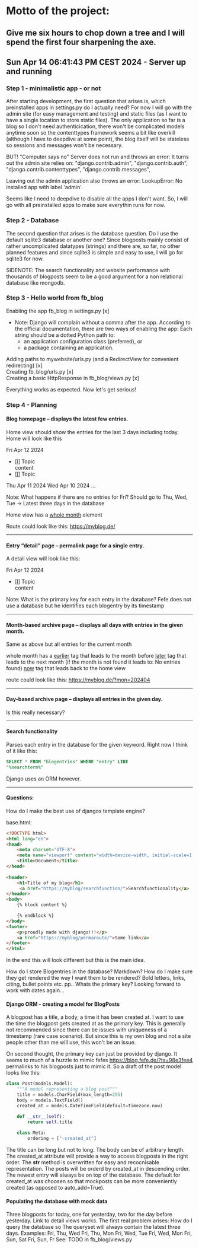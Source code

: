 # Motto of the project:
## Give me six hours to chop down a tree and I will spend the first four sharpening the axe.

## Sun Apr 14 06:41:43 PM CEST 2024 - Server up and running

### Step 1 - minimalistic app - or not
After starting development, the first question that arises is,
which preinstalled apps in settings.py do I actually need?
For now I will go with the admin site (for easy management and 
testing) and static files (as I want to have a single location 
to store static files). The only application so far is a blog so I don't need
authenticication, there won't be complicated models anytime soon 
so the contenttypes framework seems a bit like overkill (although
I have to deepdive at some point), the blog itself will be stateless
so sessions and messages won't be necessary.

BUT! "Computer says no" 
Server does not run and throws an error:
It turns out the admin site relies on: 
"django.contrib.admin",
"django.contrib.auth",
"django.contrib.contenttypes",
"django.contrib.messages",

Leaving out the admin application also throws an error:
LookupError: No installed app with label 'admin'.

Seems like I need to deepdive to disable all the apps I don't want.
So, I will go with all preinstalled apps to make sure everythin runs 
for now. 

### Step 2 - Database
The second question that arises is the database question. Do I use
the default sqlite3 database or another one? Since blogposts mainly consist
of rather uncomplicated datatypes (strings) and there are, so far, no
other planned features and since sqlite3 is simple and easy to use, 
I will go for sqlite3 for now. 

SIDENOTE: The search functionality and website performance with thousands
of blogposts seem to be a good argument for a non relational database
like mongodb.

### Step 3 - Hello world from fb_blog

Enabling the app fb_blog in settings.py [x] <br>
- Note: Django will complain without a comma after the app. According to the official documentation, there are two ways of enabling the app:
Each string should be a dotted Python path to:
    - an application configuration class (preferred), or
    - a package containing an application.

Adding paths to mywebsite/urls.py (and a RedirectView for convenient redirecting) [x] <br>
Creating fb_blog/urls.py [x] <br>
Creating a basic HttpResponse in fb_blog/views.py [x] <br>

Everything works as expected. Now let's get serious!

### Step 4 - Planning 

#### Blog homepage – displays the latest few entries.

Home view should show the entries for the last 3 days including today. 
Home will look like this  

Fri Apr 12 2024
- [[l]]() Topic <br>
content
- [[l]]() Topic 

Thu Apr 11 2024
Wed Apr 10 2024
...

Note: What happens if there are no entries for 
Fri? Should go to Thu, Wed, Tue -> Latest three
days in the database 

Home view has a 
[whole month]()
element

Route could look like this:
https://myblog.de/

<hr>

#### Entry “detail” page – permalink page for a single entry.
A detail view will look like this:

Fri Apr 12 2024
- [[l]]() Topic <br>
content

Note: What is the primary key for each entry in the database? Fefe does not use a database but
he identifies each blogentry by its timestamp

<hr>

#### Month-based archive page – displays all days with entries in the given month.

Same as above but all entries for the current month

whole month has a 
[earlier]() tag that leads to the month before
[later]() tag that leads to the next month (if the month is not found it leads to: No entries found)
[now]() tag that leads back to the home view

route could look like this:
https://myblog.de/?mon=202404

<hr>

#### Day-based archive page – displays all entries in the given day.

Is this really necessary?

<hr>

#### Search functionality

Parses each entry in the database for the given keyword. Right now I think of it like this:
```sql
SELECT * FROM "blogentries" WHERE "entry" LIKE 
"%searchterm%"
```
Django uses an ORM however. 

<hr>

#### Questions:

How do I make the best use of djangos template 
engine?

base.html: 
```html
<!DOCTYPE html>
<html lang="en">
<head>
    <meta charset="UTF-8">
    <meta name="viewport" content="width=device-width, initial-scale=1.0">
    <title>Document</title>
</head>
    
<header>
    <h1>Title of my blog</h1>
     <a href="https://myblog/searchfunction/">Searchfunctionality</a> 
</header>
<body>
    {% block content %}

    {% endblock %}
</body>
<footer>
    <p>proudly made with django!!!</p>
    <a href="https://myblog/permaroute/">Some link</a>  
</footer>
</html>
```
In the end this will look different but this is the main idea. 

How do I store Blogentries in the database? Markdown? How do I make sure they get rendered the way I want them
to be rendered? Bold letters, links, citing, 
bullet points etc. pp.. 
Whats the primary key? 
Looking forward to work with dates again...


#### Django ORM - creating a model for BlogPosts

A blogpost has a title, a body, a time it has been created at. 
I want to use the time the blogpost gets created at as the primary key. 
This is generally not recommended since there can be issues with 
uniqueness of a timestamp (rare case scenario). But since this is my
own blog and not a site people other than me will use, this won't 
be an issue. 

On second thought, the primary key can just be provided by django. It
seems to much of a huzzle to mimic fefes https://blog.fefe.de/?ts=98e3fee4
permalinks to his blogposts just to mimic it. So a draft of the post model 
looks like this:

```python
class Post(models.Model):
    """A model representing a blog post"""
    title = models.CharField(max_length=255)
    body = models.TextField()
    created_at = models.DateTimeField(default=timezone.now)

    def __str__(self):
        return self.title
    
    class Meta:
        ordering = ["-created_at"]
```

The title can be long but not to long. The body can be of arbitrary length. 
The created_at attribute will provide a way to access blogposts in the right 
order. The __str__ method is overwritten for easy and recocnisable representation.
The posts will be orderd by created_at in descending order. The newest entry will always
be on top of the database. The default for created_at was choosen so that mockposts 
can be more conveniently created (as opposed to auto_add=True).

#### Populating the database with mock data

Three blogposts for today, one for yesterday, two for the day before yesterday.
Link to detail views works. The first real problem arises:
How do I query the database so The queryset will always contain the latest three days.
Examples:
Fri, Thu, Wed
Fri, Thu, Mon
Fri, Wed, Tue
Fri, Wed, Mon
Fri, Sun, Sat
Fri, Sun, Fr
See: TODO in fb_blog/views.py





